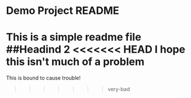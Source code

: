 # Demo Project README
This is a simple readme file
##Headind 2
<<<<<<< HEAD
I hope this isn't much of a problem
=======
This is bound to cause trouble!
>>>>>>> very-bad
